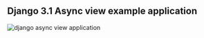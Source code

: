 ## Django 3.1 Async view example application

![django async view application](https://i.imgur.com/klsWrKq.png)